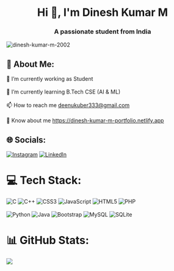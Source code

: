 <h1 align="center">Hi 👋, I'm Dinesh Kumar M</h1>
<h3 align="center">A passionate student from India</h3>

<p align="left"> <img src="https://komarev.com/ghpvc/?username=dinesh-kumar-m-2002&label=Profile%20views&color=0e75b6&style=flat" alt="dinesh-kumar-m-2002" /> </p>

## 💫 About Me:
🔭 I’m currently working as Student<br><br>🌱 I’m currently learning B.Tech CSE (AI & ML)<br><br>📫 How to reach me deenukuber333@gmail.com<br><br>📄 Know about me https://dinesh-kumar-m-portfolio.netlify.app


## 🌐 Socials:
[![Instagram](https://img.shields.io/badge/Instagram-%23E4405F.svg?logo=Instagram&logoColor=white)](https://instagram.com/https://www.instagram.com/d._____k.____/) [![LinkedIn](https://img.shields.io/badge/LinkedIn-%230077B5.svg?logo=linkedin&logoColor=white)](https://linkedin.com/in/https://www.linkedin.com/in/dinesh-m2002/) 

# 💻 Tech Stack:
![C](https://img.shields.io/badge/c-%2300599C.svg?style=for-the-badge&logo=c&logoColor=white) ![C++](https://img.shields.io/badge/c++-%2300599C.svg?style=for-the-badge&logo=c%2B%2B&logoColor=white) ![CSS3](https://img.shields.io/badge/css3-%231572B6.svg?style=for-the-badge&logo=css3&logoColor=white) ![JavaScript](https://img.shields.io/badge/javascript-%23323330.svg?style=for-the-badge&logo=javascript&logoColor=%23F7DF1E) ![HTML5](https://img.shields.io/badge/html5-%23E34F26.svg?style=for-the-badge&logo=html5&logoColor=white) ![PHP](https://img.shields.io/badge/php-%23777BB4.svg?style=for-the-badge&logo=php&logoColor=white)<br><br>![Python](https://img.shields.io/badge/python-3670A0?style=for-the-badge&logo=python&logoColor=ffdd54) ![Java](https://img.shields.io/badge/java-%23ED8B00.svg?style=for-the-badge&logo=java&logoColor=white) ![Bootstrap](https://img.shields.io/badge/bootstrap-%23563D7C.svg?style=for-the-badge&logo=bootstrap&logoColor=white) ![MySQL](https://img.shields.io/badge/mysql-%2300f.svg?style=for-the-badge&logo=mysql&logoColor=white) ![SQLite](https://img.shields.io/badge/sqlite-%2307405e.svg?style=for-the-badge&logo=sqlite&logoColor=white)

# 📊 GitHub Stats:

![](https://github-readme-streak-stats.herokuapp.com/?user=dinesh-kumar-m-2002&theme=default&hide_border=false)<br/>


<!-- Proudly created with GPRM ( https://gprm.itsvg.in ) -->


















